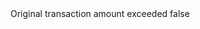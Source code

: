 <?xml version="1.0" encoding="UTF-8"?>
<CustomMetadata xmlns="http://soap.sforce.com/2006/04/metadata">
    <label>Original transaction amount exceeded</label>
    <protected>false</protected>
</CustomMetadata>
